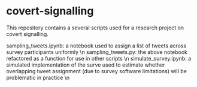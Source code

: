 # covert-signalling

This repository contains a several scripts used for a research project on covert signalling.

sampling_tweets.ipynb: a notebook used to assign a list of tweets across survey participants uniformly \n
sampling_tweets.py: the above notebook refactored as a function for use in other scripts \n
simulate_survey.ipynb: a simulated implementation of the surve used to estimate whether overlapping tweet assignment (due to survey software limitations) will be problematic in practice \n
